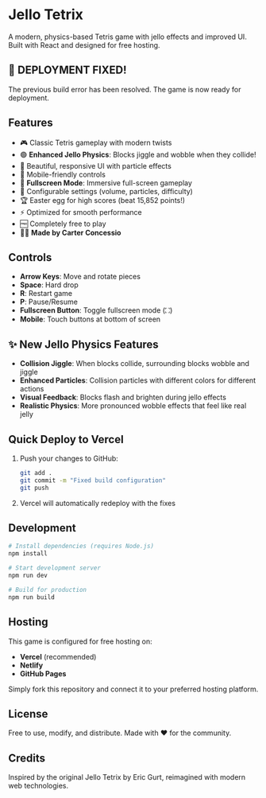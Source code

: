 # Jello Tetrix

A modern, physics-based Tetris game with jello effects and improved UI. Built with React and designed for free hosting.

## 🚀 **DEPLOYMENT FIXED!**

The previous build error has been resolved. The game is now ready for deployment.

## Features

- 🎮 Classic Tetris gameplay with modern twists
- 🟢 **Enhanced Jello Physics**: Blocks jiggle and wobble when they collide!
- 🎨 Beautiful, responsive UI with particle effects
- 📱 Mobile-friendly controls
- 🔲 **Fullscreen Mode**: Immersive full-screen gameplay
- 🎵 Configurable settings (volume, particles, difficulty)
- 🏆 Easter egg for high scores (beat 15,852 points!)
- ⚡ Optimized for smooth performance
- 🆓 Completely free to play
- 👨‍💻 **Made by Carter Concessio**

## Controls

- **Arrow Keys**: Move and rotate pieces
- **Space**: Hard drop
- **R**: Restart game
- **P**: Pause/Resume
- **Fullscreen Button**: Toggle fullscreen mode (⛶)
- **Mobile**: Touch buttons at bottom of screen

## ✨ **New Jello Physics Features**

- **Collision Jiggle**: When blocks collide, surrounding blocks wobble and jiggle
- **Enhanced Particles**: Collision particles with different colors for different actions
- **Visual Feedback**: Blocks flash and brighten during jello effects
- **Realistic Physics**: More pronounced wobble effects that feel like real jelly

## Quick Deploy to Vercel

1. Push your changes to GitHub:
   ```bash
   git add .
   git commit -m "Fixed build configuration"
   git push
   ```

2. Vercel will automatically redeploy with the fixes

## Development

```bash
# Install dependencies (requires Node.js)
npm install

# Start development server
npm run dev

# Build for production
npm run build
```

## Hosting

This game is configured for free hosting on:
- **Vercel** (recommended)
- **Netlify** 
- **GitHub Pages**

Simply fork this repository and connect it to your preferred hosting platform.

## License

Free to use, modify, and distribute. Made with ❤️ for the community.

## Credits

Inspired by the original Jello Tetrix by Eric Gurt, reimagined with modern web technologies.